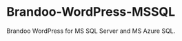 Brandoo-WordPress-MSSQL
=======================

Brandoo WordPress for MS SQL Server and MS Azure SQL.
